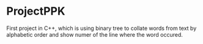 # ProjectPPK
First project in C++, which is using binary tree to collate words from text by alphabetic order and show numer of the line where the word occured.
